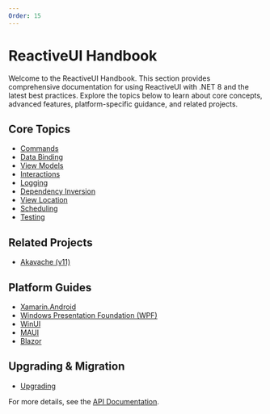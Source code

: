 ```yaml
---
Order: 15
---
```

# ReactiveUI Handbook

Welcome to the ReactiveUI Handbook. This section provides comprehensive documentation for using ReactiveUI with .NET 8 and the latest best practices. Explore the topics below to learn about core concepts, advanced features, platform-specific guidance, and related projects.

## Core Topics
- [Commands](commands/index.md)
- [Data Binding](data-binding/index.md)
- [View Models](view-models/index.md)
- [Interactions](interactions/index.md)
- [Logging](logging/index.md)
- [Dependency Inversion](dependency-inversion/index.md)
- [View Location](view-location/index.md)
- [Scheduling](scheduling.md)
- [Testing](testing.md)

## Related Projects
- [Akavache (v11)](akavache/index.md)

## Platform Guides
- [Xamarin.Android](data-binding/xamarin-android/index.md)
- [Windows Presentation Foundation (WPF)](../getting-started/installation/windows-presentation-foundation.md)
- [WinUI](../getting-started/installation/winui.md)
- [MAUI](../getting-started/installation/maui.md)
- [Blazor](../getting-started/installation/blazor.md)

## Upgrading & Migration
- [Upgrading](../upgrading/index.md)

For more details, see the [API Documentation](../../api/index.md).
